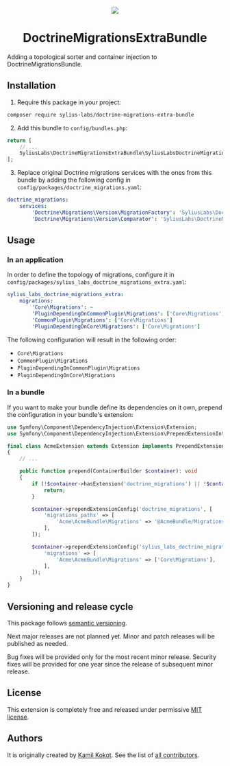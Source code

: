 <p align="center">
    <a href="https://sylius.com" target="_blank">
        <img src="https://demo.sylius.com/assets/shop/img/logo.png" />
    </a>
</p>

<h1 align="center">DoctrineMigrationsExtraBundle</h1>

Adding a topological sorter and container injection to DoctrineMigrationsBundle.

## Installation

1. Require this package in your project:

```bash
composer require sylius-labs/doctrine-migrations-extra-bundle
```

2. Add this bundle to `config/bundles.php`:

```php
return [
    // ...
    SyliusLabs\DoctrineMigrationsExtraBundle\SyliusLabsDoctrineMigrationsExtraBundle::class => ['all' => true],
];
```

3. Replace original Doctrine migrations services with the ones from this bundle by adding the following config in `config/packages/doctrine_migrations.yaml`:

```yaml
doctrine_migrations:
    services:
        'Doctrine\Migrations\Version\MigrationFactory': 'SyliusLabs\DoctrineMigrationsExtraBundle\Factory\ContainerAwareVersionFactory'
        'Doctrine\Migrations\Version\Comparator': 'SyliusLabs\DoctrineMigrationsExtraBundle\Comparator\TopologicalVersionComparator'
```

## Usage

### In an application

In order to define the topology of migrations, configure it in `config/packages/sylius_labs_doctrine_migrations_extra.yaml`:

```yaml
sylius_labs_doctrine_migrations_extra:
    migrations:
        'Core\Migrations': ~
        'PluginDependingOnCommonPlugin\Migrations': ['Core\Migrations', 'CommonPlugin\Migrations']
        'CommonPlugin\Migrations': ['Core\Migrations']
        'PluginDependingOnCore\Migrations': ['Core\Migrations']
``` 

The following configuration will result in the following order:

- `Core\Migrations`
- `CommonPlugin\Migrations`
- `PluginDependingOnCommonPlugin\Migrations`
- `PluginDependingOnCore\Migrations`

### In a bundle

If you want to make your bundle define its dependencies on it own, prepend the configuration in your bundle's extension:

```php
use Symfony\Component\DependencyInjection\Extension\Extension;
use Symfony\Component\DependencyInjection\Extension\PrependExtensionInterface;

final class AcmeExtension extends Extension implements PrependExtensionInterface
{
    // ...

    public function prepend(ContainerBuilder $container): void
    {
        if (!$container->hasExtension('doctrine_migrations') || !$container->hasExtension('sylius_labs_doctrine_migrations_extra')) {
            return;
        }

        $container->prependExtensionConfig('doctrine_migrations', [
            'migrations_paths' => [
                'Acme\AcmeBundle\Migrations' => '@AcmeBundle/Migrations',
            ],
        ]);

        $container->prependExtensionConfig('sylius_labs_doctrine_migrations_extra', [
            'migrations' => [
                'Acme\AcmeBundle\Migrations' => ['Core\Migrations'],
            ],
        ]);
    }
}
```

## Versioning and release cycle

This package follows [semantic versioning](https://semver.org/). 
 
Next major releases are not planned yet. Minor and patch releases will be published as needed.

Bug fixes will be provided only for the most recent minor release.
Security fixes will be provided for one year since the release of subsequent minor release.

## License

This extension is completely free and released under permissive [MIT license](LICENSE).

## Authors

It is originally created by [Kamil Kokot](https://github.com/pamil). 
See the list of [all contributors](https://github.com/SyliusLabs/DoctrineMigrationsExtraBundle/graphs/contributors). 
